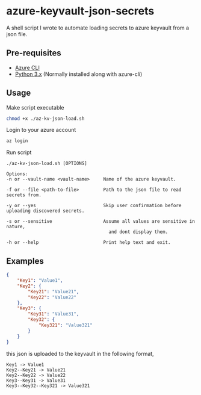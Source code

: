 # azure-keyvault-json-secrets

A shell script I wrote to automate loading secrets to azure keyvault from a json file.

## Pre-requisites
- [Azure CLI](https://docs.microsoft.com/en-us/cli/azure/?view=azure-cli-latest)
- [Python 3.x](https://www.python.org/downloads/) (Normally installed along with azure-cli)

## Usage
Make script executable
```sh
chmod +x ./az-kv-json-load.sh
```

Login to your azure account
```sh
az login
```

Run script
```
./az-kv-json-load.sh [OPTIONS]

Options:
-n or --vault-name <vault-name>     Name of the azure keyvault.

-f or --file <path-to-file>         Path to the json file to read secrets from.

-y or --yes                         Skip user confirmation before uploading discovered secrets.

-s or --sensitive                   Assume all values are sensitive in nature,
                                      and dont display them.

-h or --help                        Print help text and exit.
```

## Examples
```json
{
    "Key1": "Value1",
    "Key2": {
        "Key21": "Value21",
        "Key22": "Value22"
    },
    "Key3": {
        "Key31": "Value31",
        "Key32": {
            "Key321": "Value321"
        }
    }
}
```

this json is uploaded to the keyvault in the following format,
```
Key1 -> Value1
Key2--Key21 -> Value21
Key2--Key22 -> Value22
Key3--Key31 -> Value31
Key3--Key32--Key321 -> Value321
```
